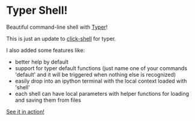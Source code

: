 # Typer Shell!

Beautiful command-line shell with [Typer](https://github.com/tiangolo/typer)!

This is just an update to [click-shell](https://github.com/clarkperkins/click-shell) for typer.

I also added some features like:
- better help by default
- support for typer default functions (just name one of your commands 'default' and it will be triggered when nothing else is recognized)
- easily drop into an ipython terminal with the local context loaded with 'shell'
- each shell can have local parameters with helper functions for loading and saving them from files

[See it in action!](https://asciinema.org/a/xdYelspxaxpiJ9AhiekNLZtRI)

